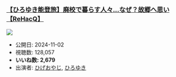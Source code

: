 ### [【ひろゆき能登旅】廃校で暮らす人々…なぜ？故郷へ思い【ReHacQ】](https://www.youtube.com/watch?v=BHQnrFS9cBY)
[![](https://img.youtube.com/vi/BHQnrFS9cBY/sddefault.jpg)](https://www.youtube.com/watch?v=BHQnrFS9cBY)
-   公開日: 2024-11-02
-   視聴数: 128,057
-   **いいね数: 2,679**
-   出演者: [ひげおやじ](/rehacq_fan/people/ひげおやじ "wikilink"), [ひろゆき](/rehacq_fan/people/ひろゆき "wikilink")

